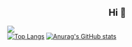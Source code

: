 
<h2 align="center"> Hi 👋 <br/> </h2> 

  
![](https://komarev.com/ghpvc/?username=D45putspin&style=flat-square)
<br>
[![Top Langs](https://github-readme-stats.vercel.app/api/top-langs/?username=D45Putspin&layout=compact&theme=vue-dark)](https://github.com/anuraghazra/github-readme-stats)
[![Anurag's GitHub stats](https://github-readme-stats.vercel.app/api?username=D45Putspin&theme=vue-dark)](https://github.com/anuraghazra/github-readme-stats)
 


